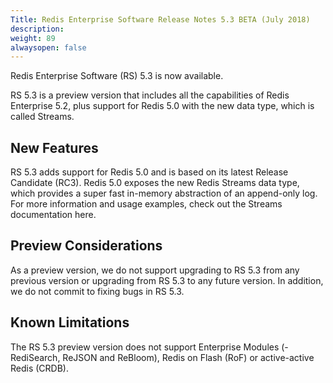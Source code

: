 ```yaml
---
Title: Redis Enterprise Software Release Notes 5.3 BETA (July 2018)
description: 
weight: 89
alwaysopen: false
---
```

Redis Enterprise Software (RS) 5.3 is now available.

RS 5.3 is a preview version that includes all the capabilities of Redis Enterprise 5.2, plus support for Redis 5.0 with the new data type, which is called Streams.

## New Features

RS 5.3 adds support for Redis 5.0 and is based on its latest Release Candidate (RC3). Redis 5.0 exposes the new Redis Streams data type, which provides a super fast in-memory abstraction of an append-only log. For more information and usage examples, check out the Streams documentation here.

## Preview Considerations

As a preview version, we do not support upgrading to RS 5.3 from any previous version or upgrading from RS 5.3 to any future version. In addition, we do not commit to fixing bugs in RS 5.3.

## Known Limitations

The RS 5.3 preview version does not support Enterprise Modules (- RediSearch, ReJSON and ReBloom), Redis on Flash (RoF) or active-active Redis (CRDB).